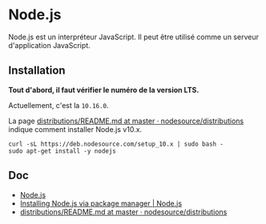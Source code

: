 # Node.js

Node.js est un interpréteur JavaScript.
Il peut être utilisé comme un serveur d'application JavaScript.

## Installation

**Tout d'abord, il faut vérifier le numéro de la version LTS.**

Actuellement, c'est la `10.16.0`.

La page [distributions/README.md at master · nodesource/distributions](https://github.com/nodesource/distributions/blob/master/README.md#debinstall) indique comment installer Node.js v10.x.

    curl -sL https://deb.nodesource.com/setup_10.x | sudo bash -
    sudo apt-get install -y nodejs

## Doc

- [Node.js](https://nodejs.org/en/)
- [Installing Node.js via package manager | Node.js](https://nodejs.org/en/download/package-manager/#debian-and-ubuntu-based-linux-distributions-enterprise-linux-fedora-and-snap-packages)
- [distributions/README.md at master · nodesource/distributions](https://github.com/nodesource/distributions/blob/master/README.md#debinstall)

